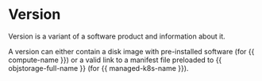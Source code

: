 # Version

Version is a variant of a software product and information about it.

A version can either contain a disk image with pre-installed software (for {{ compute-name }}) or a valid link to a manifest file preloaded to {{ objstorage-full-name }} (for {{ managed-k8s-name }}).
